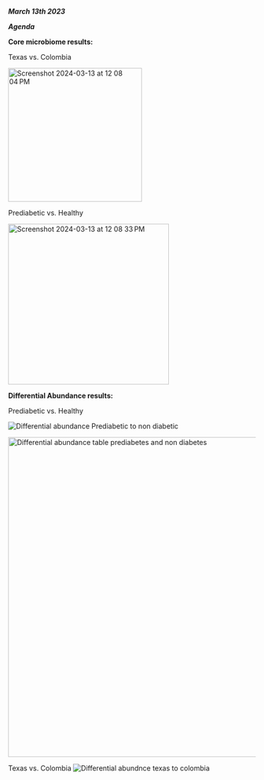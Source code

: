 
_**March 13th 2023**_

***Agenda***

**Core microbiome results:**

Texas vs. Colombia

<img width="272" alt="Screenshot 2024-03-13 at 12 08 04 PM" src="https://github.com/loujainbilal/MICB475_Team4/assets/159101482/8d97b75f-1e7b-4d88-a535-0a0b38295f0e">


Prediabetic vs. Healthy

<img width="327" alt="Screenshot 2024-03-13 at 12 08 33 PM" src="https://github.com/loujainbilal/MICB475_Team4/assets/159101482/0a7ac669-b8c6-41b2-a10c-8074b50de443">


**Differential Abundance results:**

Prediabetic vs. Healthy

![Differential abundance Prediabetic to non diabetic](https://github.com/loujainbilal/MICB475_Team4/assets/159101482/a2fe0179-4324-41a9-8cb3-2527209efd5f)

<img width="651" alt="Differential abundance table prediabetes and non diabetes" src="https://github.com/loujainbilal/MICB475_Team4/assets/159101482/eebf2a4b-38e5-42f5-9e11-589e14be6771">

Texas vs. Colombia 
![Differential abundnce texas to colombia](https://github.com/loujainbilal/MICB475_Team4/assets/159094203/c81392e0-37df-4c85-8ebe-01ebeb716b5a)







